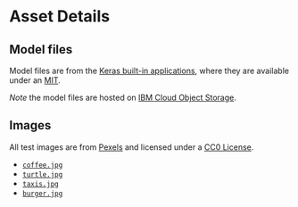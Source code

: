 # Asset Details

## Model files

Model files are from the [Keras built-in applications](https://keras.io/applications/#resnet50), where they are available under an [MIT](https://opensource.org/licenses/MIT).

_Note_ the model files are hosted on [IBM Cloud Object Storage](http://max-assets.s3.us.cloud-object-storage.appdomain.cloud/keras/resnet50.h5).

## Images

All test images are from [Pexels](https://www.pexels.com) and licensed under a [CC0 License](https://creativecommons.org/publicdomain/zero/1.0/).

* [`coffee.jpg`](https://www.pexels.com/photo/close-up-of-coffee-cup-on-table-312418/)
* [`turtle.jpg`](https://www.pexels.com/photo/gray-and-green-turtle-swimming-on-water-68744/)
* [`taxis.jpg`](https://www.pexels.com/photo/new-york-street-cabs-taxis-8247/)
* [`burger.jpg`](https://www.pexels.com/photo/food-dinner-lunch-unhealthy-70497/)